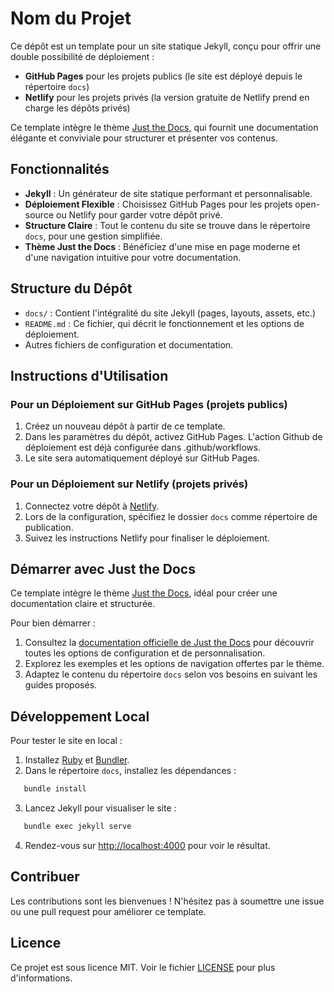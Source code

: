 # Nom du Projet

Ce dépôt est un template pour un site statique Jekyll, conçu pour offrir une double possibilité de déploiement :

- **GitHub Pages** pour les projets publics (le site est déployé depuis le répertoire `docs`)
- **Netlify** pour les projets privés (la version gratuite de Netlify prend en charge les dépôts privés)

Ce template intègre le thème [Just the Docs](https://just-the-docs.github.io/just-the-docs/), qui fournit une documentation élégante et conviviale pour structurer et présenter vos contenus.

## Fonctionnalités

- **Jekyll** : Un générateur de site statique performant et personnalisable.
- **Déploiement Flexible** : Choisissez GitHub Pages pour les projets open-source ou Netlify pour garder votre dépôt privé.
- **Structure Claire** : Tout le contenu du site se trouve dans le répertoire `docs`, pour une gestion simplifiée.
- **Thème Just the Docs** : Bénéficiez d'une mise en page moderne et d'une navigation intuitive pour votre documentation.

## Structure du Dépôt

- `docs/` : Contient l'intégralité du site Jekyll (pages, layouts, assets, etc.)
- `README.md` : Ce fichier, qui décrit le fonctionnement et les options de déploiement.
- Autres fichiers de configuration et documentation.

## Instructions d'Utilisation

### Pour un Déploiement sur GitHub Pages (projets publics)

1. Créez un nouveau dépôt à partir de ce template.
2. Dans les paramètres du dépôt, activez GitHub Pages. L'action Github de déploiement est déjà configurée dans .github/workflows.
3. Le site sera automatiquement déployé sur GitHub Pages.

### Pour un Déploiement sur Netlify (projets privés)

1. Connectez votre dépôt à [Netlify](https://www.netlify.com/).
2. Lors de la configuration, spécifiez le dossier `docs` comme répertoire de publication.
3. Suivez les instructions Netlify pour finaliser le déploiement.

## Démarrer avec Just the Docs

Ce template intègre le thème [Just the Docs](https://just-the-docs.github.io/just-the-docs/), idéal pour créer une documentation claire et structurée.

Pour bien démarrer :

1. Consultez la [documentation officielle de Just the Docs](https://just-the-docs.github.io/just-the-docs/) pour découvrir toutes les options de configuration et de personnalisation.
2. Explorez les exemples et les options de navigation offertes par le thème.
3. Adaptez le contenu du répertoire `docs` selon vos besoins en suivant les guides proposés.

## Développement Local

Pour tester le site en local :

1. Installez [Ruby](https://www.ruby-lang.org/fr/) et [Bundler](https://bundler.io/).
2. Dans le répertoire `docs`, installez les dépendances :

```bash
   bundle install
```

3. Lancez Jekyll pour visualiser le site :

```bash
   bundle exec jekyll serve
```

4. Rendez-vous sur [http://localhost:4000](http://localhost:4000) pour voir le résultat.

## Contribuer

Les contributions sont les bienvenues ! N'hésitez pas à soumettre une issue ou une pull request pour améliorer ce template.

## Licence

Ce projet est sous licence MIT. Voir le fichier [LICENSE](LICENSE) pour plus d'informations.
